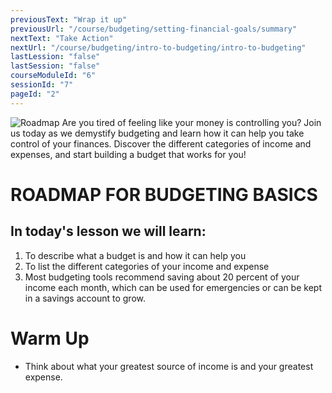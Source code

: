 ```yaml
---
previousText: "Wrap it up"
previousUrl: "/course/budgeting/setting-financial-goals/summary"
nextText: "Take Action"
nextUrl: "/course/budgeting/intro-to-budgeting/intro-to-budgeting"
lastLession: "false"
lastSession: "false"
courseModuleId: "6"
sessionId: "7"
pageId: "2"
---
```



![Roadmap](/assets/img/roadmap.png)
<sparkle-character-intro class="shift-up-overlap" position="right" character="yuna">
Are you tired of feeling like your money is controlling you? Join us today as we demystify budgeting and learn how it can help you take control of your finances. Discover the different categories of income and expenses, and start building a budget that works for you!</sparkle-character-intro>
# ROADMAP FOR BUDGETING BASICS
## In today's lesson we will learn:
1. To describe what a budget is and how it can help you 
2. To list the different categories of your income and expense
3. Most budgeting tools recommend saving about 20 percent of your income each month, which can be used for emergencies or can be kept in a savings account to grow. 

# Warm Up
- Think about what your greatest source of income is and your greatest expense.
